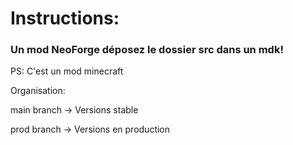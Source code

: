 <h1>Instructions:</h1>
<h3>Un mod NeoForge déposez le dossier src dans un mdk!</h3>

<p>PS: C'est un mod minecraft</p>

<p>Organisation: </p>
<p>main branch -> Versions stable</p>
<p>prod branch -> Versions en production</p>